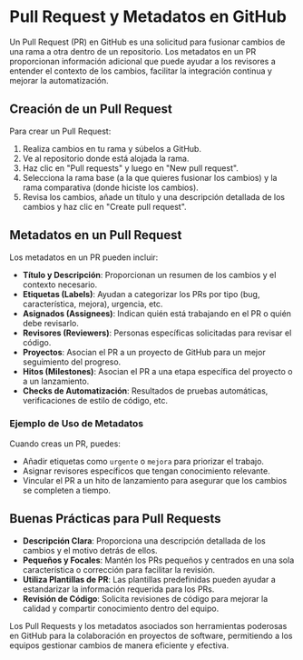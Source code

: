 # Pull Request y Metadatos en GitHub

Un Pull Request (PR) en GitHub es una solicitud para fusionar cambios de una rama a otra dentro de un repositorio. Los metadatos en un PR proporcionan información adicional que puede ayudar a los revisores a entender el contexto de los cambios, facilitar la integración continua y mejorar la automatización.

## Creación de un Pull Request

Para crear un Pull Request:

1. Realiza cambios en tu rama y súbelos a GitHub.
2. Ve al repositorio donde está alojada la rama.
3. Haz clic en "Pull requests" y luego en "New pull request".
4. Selecciona la rama base (a la que quieres fusionar los cambios) y la rama comparativa (donde hiciste los cambios).
5. Revisa los cambios, añade un título y una descripción detallada de los cambios y haz clic en "Create pull request".

## Metadatos en un Pull Request

Los metadatos en un PR pueden incluir:

- **Título y Descripción**: Proporcionan un resumen de los cambios y el contexto necesario.
- **Etiquetas (Labels)**: Ayudan a categorizar los PRs por tipo (bug, característica, mejora), urgencia, etc.
- **Asignados (Assignees)**: Indican quién está trabajando en el PR o quién debe revisarlo.
- **Revisores (Reviewers)**: Personas específicas solicitadas para revisar el código.
- **Proyectos**: Asocian el PR a un proyecto de GitHub para un mejor seguimiento del progreso.
- **Hitos (Milestones)**: Asocian el PR a una etapa específica del proyecto o a un lanzamiento.
- **Checks de Automatización**: Resultados de pruebas automáticas, verificaciones de estilo de código, etc.

### Ejemplo de Uso de Metadatos

Cuando creas un PR, puedes:

- Añadir etiquetas como `urgente` o `mejora` para priorizar el trabajo.
- Asignar revisores específicos que tengan conocimiento relevante.
- Vincular el PR a un hito de lanzamiento para asegurar que los cambios se completen a tiempo.

## Buenas Prácticas para Pull Requests

- **Descripción Clara**: Proporciona una descripción detallada de los cambios y el motivo detrás de ellos.
- **Pequeños y Focales**: Mantén los PRs pequeños y centrados en una sola característica o corrección para facilitar la revisión.
- **Utiliza Plantillas de PR**: Las plantillas predefinidas pueden ayudar a estandarizar la información requerida para los PRs.
- **Revisión de Código**: Solicita revisiones de código para mejorar la calidad y compartir conocimiento dentro del equipo.

Los Pull Requests y los metadatos asociados son herramientas poderosas en GitHub para la colaboración en proyectos de software, permitiendo a los equipos gestionar cambios de manera eficiente y efectiva.